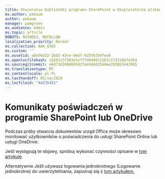 ```yaml
---
title: Otwieranie biblioteki programu SharePoint w Eksploratorze plików
ms.author: pebaum
author: pebaum
manager: pamgreen
ms.audience: Admin
ms.topic: article
ROBOTS: NOINDEX, NOFOLLOW
localization_priority: Normal
ms.collection: Adm_O365
ms.custom: ''
ms.assetid: a8e56d32-2bd3-43ce-84df-925f6354fee0
ms.openlocfilehash: cd281c5f503e5e7f7d4d4012183c173316b7e364
ms.sourcegitcommit: e6d73d240669342fde9d4d25b0ee2838b7e43965
ms.translationtype: MT
ms.contentlocale: pl-PL
ms.lasthandoff: 05/14/2020
ms.locfileid: "44235451"
---
```

# <a name="credential-messages-in-sharepoint-or-onedrive"></a>Komunikaty poświadczeń w programie SharePoint lub OneDrive

Podczas próby otwarcia dokumentów urząd Office może okresowo monitować użytkowników o poświadczenia do usługi SharePoint Online lub usługi OneDrive.

Jeśli występują te objawy, spróbuj wykonać czynności opisane w [tym artykule](https://support.microsoft.com/help/2913639/office-applications-periodically-prompt-for-credentials-to-sharepoint).

Alternatywnie Jeśli używasz logowania jednokrotnego (Logowanie jednokrotne) do uwierzytelniania, zapoznaj się z [tym artykułem.](https://support.microsoft.com/help/4025962/cant-sign-in-after-update-to-office-2016-build-16-0-7967-on-windows-10)
